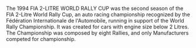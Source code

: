 The 1994 FIA 2-LITRE WORLD RALLY CUP was the second season of the FIA 2-Litre World Rally Cup, an auto racing championship recognized by the Fédération Internationale de l'Automobile, running in support of the World Rally Championship. It was created for cars with engine size below 2 Litres. The Championship was composed by eight Rallies, and only Manufacturers competed for championship.
